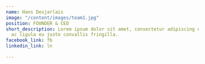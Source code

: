 ```yaml
---
name: Hans Desjarlais
image: "/content/images/team1.jpg"
position: FOUNDER & CEO
short_description: Lorem ipsum dolor sit amet, consectetur adipiscing elit. Maecenas
  ac ligula eu justo convallis fringilla.
facebook_link: fb
linkedin_link: ln

---
```

